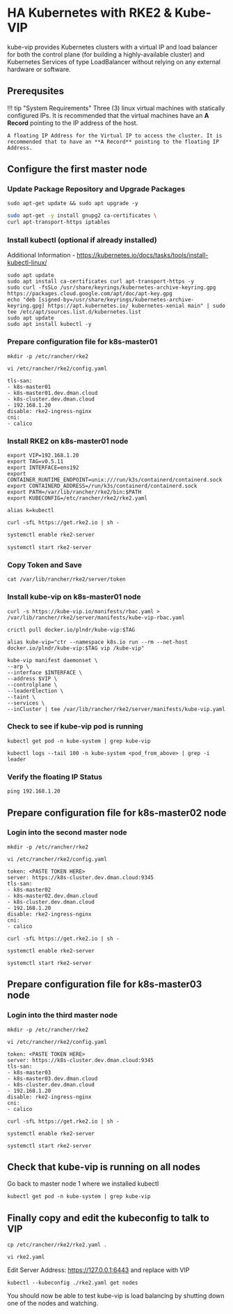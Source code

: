 # HA Kubernetes with RKE2 & Kube-VIP
kube-vip provides Kubernetes clusters with a virtual IP and load balancer for both the control plane (for building a highly-available cluster) and Kubernetes Services of type LoadBalancer without relying on any external hardware or software.
## Prerequsites


!!! tip "System Requirements"
    Three (3) linux virtual machines with statically configured IPs. It is recommended that the virtual machines have an **A Record** pointing to the IP address of the host.  
      
    A floating IP Address for the Virtual IP to access the cluster. It is recommended that to have an **A Record** pointing to the floating IP Address.





## Configure the first master node
### Update Package Repository and Upgrade Packages
``` shell title="Run from shell prompt"
sudo apt-get update && sudo apt upgrade -y
```
```sh title="Run from shell prompt"
sudo apt-get -y install gnupg2 ca-certificates \
curl apt-transport-https iptables
```

### Install kubectl (optional if already installed)
Additional Information - https://kubernetes.io/docs/tasks/tools/install-kubectl-linux/
``` shell title="Run from shell prompt" linenums="1"
sudo apt update
sudo apt install ca-certificates curl apt-transport-https -y
sudo curl -fsSLo /usr/share/keyrings/kubernetes-archive-keyring.gpg https://packages.cloud.google.com/apt/doc/apt-key.gpg
echo "deb [signed-by=/usr/share/keyrings/kubernetes-archive-keyring.gpg] https://apt.kubernetes.io/ kubernetes-xenial main" | sudo tee /etc/apt/sources.list.d/kubernetes.list
sudo apt update
sudo apt install kubectl -y
```

### Prepare configuration file for k8s-master01
``` shell title="Run from shell prompt"
mkdir -p /etc/rancher/rke2
```
``` shell title="Run from shell prompt"
vi /etc/rancher/rke2/config.yaml
```
``` shell title="Paste the below contents" linenums="1"
tls-san:
- k8s-master01
- k8s-master01.dev.dman.cloud
- k8s-cluster.dev.dman.cloud
- 192.168.1.20
disable: rke2-ingress-nginx
cni:
- calico
```


### Install RKE2 on k8s-master01 node
``` shell title="Export variables we will use to configure kube-vip" linenums="1"
export VIP=192.168.1.20
export TAG=v0.5.11
export INTERFACE=ens192
export CONTAINER_RUNTIME_ENDPOINT=unix:///run/k3s/containerd/containerd.sock
export CONTAINERD_ADDRESS=/run/k3s/containerd/containerd.sock
export PATH=/var/lib/rancher/rke2/bin:$PATH
export KUBECONFIG=/etc/rancher/rke2/rke2.yaml
```
``` shell title="Let's create an alias to save us some time"
alias k=kubectl 
```

``` shell title="Install RKE2 on master node 1" 
curl -sfL https://get.rke2.io | sh -
```
```sh
systemctl enable rke2-server
```
``` shell
systemctl start rke2-server
```

### Copy Token and Save
``` shell title="Run from shell prompt"
cat /var/lib/rancher/rke2/server/token
```
### Install kube-vip on k8s-master01 node
``` shell title="Configure roles for kube-vip"
curl -s https://kube-vip.io/manifests/rbac.yaml > /var/lib/rancher/rke2/server/manifests/kube-vip-rbac.yaml
```
``` shell title="Pull latest kube-vip"
crictl pull docker.io/plndr/kube-vip:$TAG
```
``` shell title="Create an alias for kube-vip to save time"
alias kube-vip="ctr --namespace k8s.io run --rm --net-host docker.io/plndr/kube-vip:$TAG vip /kube-vip"
```
``` shell title="Creat a daemonset manifest to run kube-vip"
kube-vip manifest daemonset \
--arp \
--interface $INTERFACE \
--address $VIP \
--controlplane \
--leaderElection \
--taint \
--services \
--inCluster | tee /var/lib/rancher/rke2/server/manifests/kube-vip.yaml
```

### Check to see if kube-vip pod is running
``` shell title="Find the running kube-vip pods" 
kubectl get pod -n kube-system | grep kube-vip
```
``` shell title="Find the node elected as leader" 
kubectl logs --tail 100 -n kube-system <pod_from_above> | grep -i leader
```
### Verify the floating IP Status
``` shell title="Run from shell prompt"
ping 192.168.1.20
```

## Prepare configuration file for k8s-master02 node
### Login into the second master node
``` shell title="Run from shell prompt"
mkdir -p /etc/rancher/rke2
```
``` shell title="Run from shell prompt"
vi /etc/rancher/rke2/config.yaml
```
``` shell title="Paste the below values remember to use the token copied above" linenums="1"
token: <PASTE TOKEN HERE>
server: https://k8s-cluster.dev.dman.cloud:9345
tls-san:
- k8s-master02
- k8s-master02.dev.dman.cloud
- k8s-cluster.dev.dman.cloud
- 192.168.1.20
disable: rke2-ingress-nginx
cni:
- calico
```

``` shell title="Download RKE2"
curl -sfL https://get.rke2.io | sh -
```
``` shell title="Enable RKE2"
systemctl enable rke2-server
```
``` shell title="Start RKE2"
systemctl start rke2-server
```

## Prepare configuration file for k8s-master03 node
### Login into the third master node
``` shell title="Run from shell prompt" 
mkdir -p /etc/rancher/rke2
```
``` shell title="Run from shell prompt"
vi /etc/rancher/rke2/config.yaml
```
``` shell title="Paste the below values remember to use the token copied above" linenums="1"
token: <PASTE TOKEN HERE>
server: https://k8s-cluster.dev.dman.cloud:9345
tls-san:
- k8s-master03
- k8s-master03.dev.dman.cloud
- k8s-cluster.dev.dman.cloud
- 192.168.1.20
disable: rke2-ingress-nginx
cni:
- calico
```

``` shell title="Download RKE2"
curl -sfL https://get.rke2.io | sh -
```
``` shell title="Enable RKE2"
systemctl enable rke2-server
```
``` shell title="Start RKE2"
systemctl start rke2-server
```

## Check that kube-vip is running on all nodes
Go back to master node 1 where we installed kubectl
``` shell title="Run from shell prompt"
kubectl get pod -n kube-system | grep kube-vip
```
## Finally copy and edit the kubeconfig to talk to VIP
``` shell title="Run from shell prompt"
cp /etc/rancher/rke2/rke2.yaml .
```
``` shell title="Run from shell prompt"
vi rke2.yaml
```
Edit Server Address: https://127.0.0.1:6443 and replace with VIP
``` shell title="Run from shell prompt"
kubectl --kubeconfig ./rke2.yaml get nodes
```

You should now be able to test kube-vip is load balancing by shutting down one of the nodes and watching.
